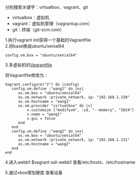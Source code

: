 分别搜索关键字：virtualbox、vagrant、git

 - virtualbox：虚拟机
 - vagrant：虚拟机管理（vagrantup.com）
 - git：终端（git-scm.com）

1.执行vagrant init获得一个基础的Vagrantfile  
2.将base换成ubuntu/xenial64
```
config.vm.box = "ubuntu/xenial64"
```  
3.多虚拟机的[Vagrantfile](https://github.com/wbwangk/wbwangk.github.io/wiki/Vagrantfile)

将Vagrantfile修改为：
```
Vagrant.configure("2") do |config|
   config.vm.define :"wang1" do |os|
      os.vm.box = "ubuntu/xenial64"
      os.vm.network :private_network, ip: "192.168.1.130"
      os.vm.hostname = "wang1"
      os.vm.provider "virtualbox" do |v|
          v.customize ["modifyvm", :id, "--memory", "1024"]
          v.name = "wang1"
          v.gui = false
      end
   end
   config.vm.define :"wang2" do |os|
      os.vm.box = "ubuntu/xenial64"
      os.vm.network :private_network, ip: "192.168.1.131"
      os.vm.hostname = "wang2"
   end
end
```
4.进入webb1
$vagrant ssh webb1
查看/etc/hosts、/etc/hostname

5.通过vbox增加硬盘
   查看设备

